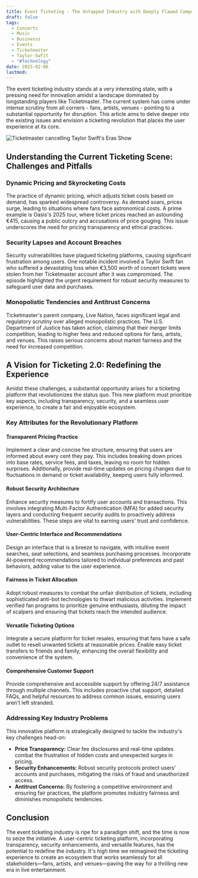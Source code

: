 ```yaml
---
title: Event Ticketing - The Untapped Industry with Deeply Flawed Competition
draft: false
tags:
  - Concerts
  - Music
  - Businesss
  - Events
  - Ticketmaster
  - Taylor-Swfit
  - "#Technology"
date: 2025-02-06
lastmod:
---
```

The event ticketing industry stands at a very interesting state, with a pressing need for innovation amidst a landscape dominated by longstanding players like Ticketmaster. The current system has come under intense scrutiny from all corners - fans, artists, venues - pointing to a substantial opportunity for disruption. This article aims to delve deeper into the existing issues and envision a ticketing revolution that places the user experience at its core.

![Ticketmaster cancelling Taylor Swift's Eras Show](https://preview.redd.it/ticketmaster-has-cancelled-the-general-sale-v0-adi71n2nzl0a1.jpg?width=640&crop=smart&auto=webp&s=b2aed2cb13ecbe7967e7ba6485650c904db56323)

## Understanding the Current Ticketing Scene: Challenges and Pitfalls

### Dynamic Pricing and Skyrocketing Costs

The practice of dynamic pricing, which adjusts ticket costs based on demand, has sparked widespread controversy. As demand soars, prices surge, leading to situations where fans face astronomical costs. A prime example is Oasis's 2025 tour, where ticket prices reached an astounding €415, causing a public outcry and accusations of price gouging. This issue underscores the need for pricing transparency and ethical practices.

### Security Lapses and Account Breaches

Security vulnerabilities have plagued ticketing platforms, causing significant frustration among users. One notable incident involved a Taylor Swift fan who suffered a devastating loss when €3,500 worth of concert tickets were stolen from her Ticketmaster account after it was compromised. The episode highlighted the urgent requirement for robust security measures to safeguard user data and purchases.

### Monopolistic Tendencies and Antitrust Concerns

Ticketmaster's parent company, Live Nation, faces significant legal and regulatory scrutiny over alleged monopolistic practices. The U.S. Department of Justice has taken action, claiming that their merger limits competition, leading to higher fees and reduced options for fans, artists, and venues. This raises serious concerns about market fairness and the need for increased competition.

## A Vision for Ticketing 2.0: Redefining the Experience

Amidst these challenges, a substantial opportunity arises for a ticketing platform that revolutionizes the status quo. This new platform must prioritize key aspects, including transparency, security, and a seamless user experience, to create a fair and enjoyable ecosystem.

### Key Attributes for the Revolutionary Platform

#### Transparent Pricing Practice

Implement a clear and concise fee structure, ensuring that users are informed about every cent they pay. This includes breaking down prices into base rates, service fees, and taxes, leaving no room for hidden surprises. Additionally, provide real-time updates on pricing changes due to fluctuations in demand or ticket availability, keeping users fully informed.

#### Robust Security Architecture

Enhance security measures to fortify user accounts and transactions. This involves integrating Multi-Factor Authentication (MFA) for added security layers and conducting frequent security audits to proactively address vulnerabilities. These steps are vital to earning users' trust and confidence.

#### User-Centric Interface and Recommendations

Design an interface that is a breeze to navigate, with intuitive event searches, seat selections, and seamless purchasing processes. Incorporate AI-powered recommendations tailored to individual preferences and past behaviors, adding value to the user experience.

#### Fairness in Ticket Allocation

Adopt robust measures to combat the unfair distribution of tickets, including sophisticated anti-bot technologies to thwart malicious activities. Implement verified fan programs to prioritize genuine enthusiasts, diluting the impact of scalpers and ensuring that tickets reach the intended audience.

#### Versatile Ticketing Options

Integrate a secure platform for ticket resales, ensuring that fans have a safe outlet to resell unwanted tickets at reasonable prices. Enable easy ticket transfers to friends and family, enhancing the overall flexibility and convenience of the system.

#### Comprehensive Customer Support

Provide comprehensive and accessible support by offering 24/7 assistance through multiple channels. This includes proactive chat support, detailed FAQs, and helpful resources to address common issues, ensuring users aren't left stranded.

### Addressing Key Industry Problems

This innovative platform is strategically designed to tackle the industry's key challenges head-on:

- **Price Transparency:** Clear fee disclosures and real-time updates combat the frustration of hidden costs and unexpected surges in pricing.
- **Security Enhancements:** Robust security protocols protect users' accounts and purchases, mitigating the risks of fraud and unauthorized access.
- **Antitrust Concerns:** By fostering a competitive environment and ensuring fair practices, the platform promotes industry fairness and diminishes monopolistic tendencies.

## Conclusion

The event ticketing industry is ripe for a paradigm shift, and the time is now to seize the initiative. A user-centric ticketing platform, incorporating transparency, security enhancements, and versatile features, has the potential to redefine the industry. It's high time we reimagined the ticketing experience to create an ecosystem that works seamlessly for all stakeholders—fans, artists, and venues—paving the way for a thrilling new era in live entertainment.